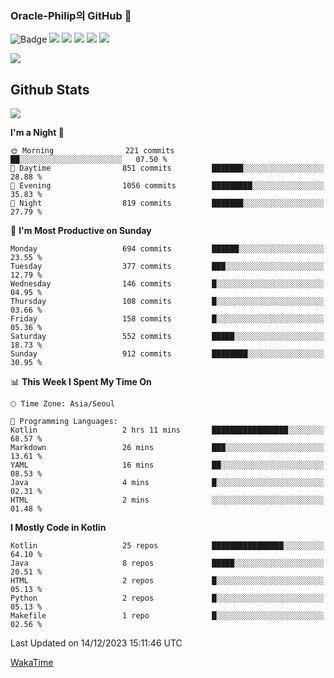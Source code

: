 ### Oracle-Philip의 GitHub 👋

![Badge](http://img.shields.io/badge/-Java-black?style=flat-square)
<img src="https://img.shields.io/badge/ -Kotlin-black?style=flat-square&logo=Kotlin&logoColor=#7F52FF"/></a>
<img src="https://img.shields.io/badge/ -Dart-black?style=flat-square&logo=Dart&logoColor=#0175C2"/></a>
<img src="https://img.shields.io/badge/ -Android-black?style=flat-square&logo=Android&logoColor=#3DDC84"/></a>
<img src="https://img.shields.io/badge/ -Flutter-black?style=flat-square&logo=Flutter&logoColor=#02569B"/></a>
<img src="https://img.shields.io/badge/ -Firebase-black?style=flat-square&logo=Firebase&logoColor=#FFCA28"/></a>

<img src="https://img.shields.io/badge/ -BLE-black?style=flat-square&logo=Bluetooth&logoColor=#0082FC"/></a>

<!--
<img src="https://img.shields.io/badge/ -STM32F103-black?style=flat-square&logo=STMicroelectronics&logoColor=#03234B"/></a>
<img src="https://img.shields.io/badge/ -Qt-black?style=flat-square&logo=Qt&logoColor=#41CD52"/></a>
-->

<!--
![Badge](http://img.shields.io/badge/-Java-black?style=flat-square)
![Badge](http://img.shields.io/badge/-Koltin-black?style=flat-square)
![Badge](http://img.shields.io/badge/-Dart-black?style=flat-square)
![Badge](http://img.shields.io/badge/-Android-black?style=flat-square)
![Badge](http://img.shields.io/badge/-Flutter-black?style=flat-square)
![Badge](http://img.shields.io/badge/-Firebase-black?style=flat-square)
-->

## Github Stats  
<div align="left"><img src="https://github-readme-stats.vercel.app/api?username=Oracle-Philip&show_icons=true&count_private=true&hide_border=true" align="center" /></div>


<!--START_SECTION:waka-->
**I'm a Night 🦉** 

```text
🌞 Morning                221 commits         ██░░░░░░░░░░░░░░░░░░░░░░░   07.50 % 
🌆 Daytime                851 commits         ███████░░░░░░░░░░░░░░░░░░   28.88 % 
🌃 Evening                1056 commits        █████████░░░░░░░░░░░░░░░░   35.83 % 
🌙 Night                  819 commits         ███████░░░░░░░░░░░░░░░░░░   27.79 % 
```
📅 **I'm Most Productive on Sunday** 

```text
Monday                   694 commits         ██████░░░░░░░░░░░░░░░░░░░   23.55 % 
Tuesday                  377 commits         ███░░░░░░░░░░░░░░░░░░░░░░   12.79 % 
Wednesday                146 commits         █░░░░░░░░░░░░░░░░░░░░░░░░   04.95 % 
Thursday                 108 commits         █░░░░░░░░░░░░░░░░░░░░░░░░   03.66 % 
Friday                   158 commits         █░░░░░░░░░░░░░░░░░░░░░░░░   05.36 % 
Saturday                 552 commits         █████░░░░░░░░░░░░░░░░░░░░   18.73 % 
Sunday                   912 commits         ████████░░░░░░░░░░░░░░░░░   30.95 % 
```


📊 **This Week I Spent My Time On** 

```text
🕑︎ Time Zone: Asia/Seoul

💬 Programming Languages: 
Kotlin                   2 hrs 11 mins       █████████████████░░░░░░░░   68.57 % 
Markdown                 26 mins             ███░░░░░░░░░░░░░░░░░░░░░░   13.61 % 
YAML                     16 mins             ██░░░░░░░░░░░░░░░░░░░░░░░   08.53 % 
Java                     4 mins              █░░░░░░░░░░░░░░░░░░░░░░░░   02.31 % 
HTML                     2 mins              ░░░░░░░░░░░░░░░░░░░░░░░░░   01.48 % 
```

**I Mostly Code in Kotlin** 

```text
Kotlin                   25 repos            ████████████████░░░░░░░░░   64.10 % 
Java                     8 repos             █████░░░░░░░░░░░░░░░░░░░░   20.51 % 
HTML                     2 repos             █░░░░░░░░░░░░░░░░░░░░░░░░   05.13 % 
Python                   2 repos             █░░░░░░░░░░░░░░░░░░░░░░░░   05.13 % 
Makefile                 1 repo              █░░░░░░░░░░░░░░░░░░░░░░░░   02.56 % 
```




 Last Updated on 14/12/2023 15:11:46 UTC
<!--END_SECTION:waka-->


<!--
**Oracle-Philip/Oracle-Philip** is a ✨ _special_ ✨ repository because its `README.md` (this file) appears on your GitHub profile.

Here are some ideas to get you started:

- 🔭 I’m currently working on ...
- 🌱 I’m currently learning ...
- 👯 I’m looking to collaborate on ...
- 🤔 I’m looking for help with ...
- 💬 Ask me about ...
- 📫 How to reach me: ...
- 😄 Pronouns: ...
- ⚡ Fun fact: ...
-->


[WakaTime](https://wakatime.com/dashboard)
